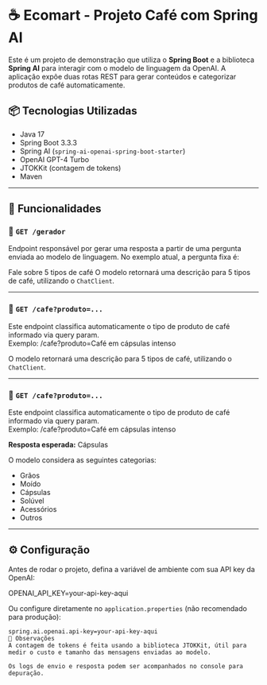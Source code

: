 # ☕ Ecomart - Projeto Café com Spring AI

Este é um projeto de demonstração que utiliza o **Spring Boot** e a biblioteca **Spring AI** para interagir com o modelo de linguagem da OpenAI. A aplicação expõe duas rotas REST para gerar conteúdos e categorizar produtos de café automaticamente.

## 📦 Tecnologias Utilizadas

- Java 17
- Spring Boot 3.3.3
- Spring AI (`spring-ai-openai-spring-boot-starter`)
- OpenAI GPT-4 Turbo
- JTOKKit (contagem de tokens)
- Maven

---

## 🚀 Funcionalidades

### 🔹 `GET /gerador`

Endpoint responsável por gerar uma resposta a partir de uma pergunta enviada ao modelo de linguagem. No exemplo atual, a pergunta fixa é:

Fale sobre 5 tipos de café
O modelo retornará uma descrição para 5 tipos de café, utilizando o `ChatClient`.

---

### 🔸 `GET /cafe?produto=...`

Este endpoint classifica automaticamente o tipo de produto de café informado via query param.  
Exemplo:
/cafe?produto=Café em cápsulas intenso

O modelo retornará uma descrição para 5 tipos de café, utilizando o `ChatClient`.

---

### 🔸 `GET /cafe?produto=...`

Este endpoint classifica automaticamente o tipo de produto de café informado via query param.  
Exemplo:
/cafe?produto=Café em cápsulas intenso

**Resposta esperada:**
Cápsulas

O modelo considera as seguintes categorias:
- Grãos
- Moído
- Cápsulas
- Solúvel
- Acessórios
- Outros

---

## ⚙️ Configuração

Antes de rodar o projeto, defina a variável de ambiente com sua API key da OpenAI:

OPENAI_API_KEY=your-api-key-aqui

Ou configure diretamente no `application.properties` (não recomendado para produção):

```properties
spring.ai.openai.api-key=your-api-key-aqui
📌 Observações
A contagem de tokens é feita usando a biblioteca JTOKKit, útil para medir o custo e tamanho das mensagens enviadas ao modelo.

Os logs de envio e resposta podem ser acompanhados no console para depuração.
